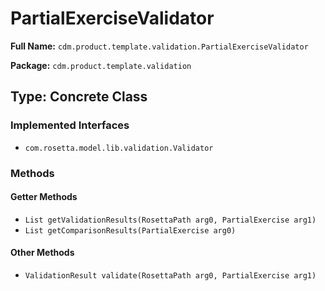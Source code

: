 # PartialExerciseValidator

**Full Name:** `cdm.product.template.validation.PartialExerciseValidator`

**Package:** `cdm.product.template.validation`

## Type: Concrete Class

### Implemented Interfaces

- `com.rosetta.model.lib.validation.Validator`

### Methods

#### Getter Methods

- `List getValidationResults(RosettaPath arg0, PartialExercise arg1)`
- `List getComparisonResults(PartialExercise arg0)`

#### Other Methods

- `ValidationResult validate(RosettaPath arg0, PartialExercise arg1)`

